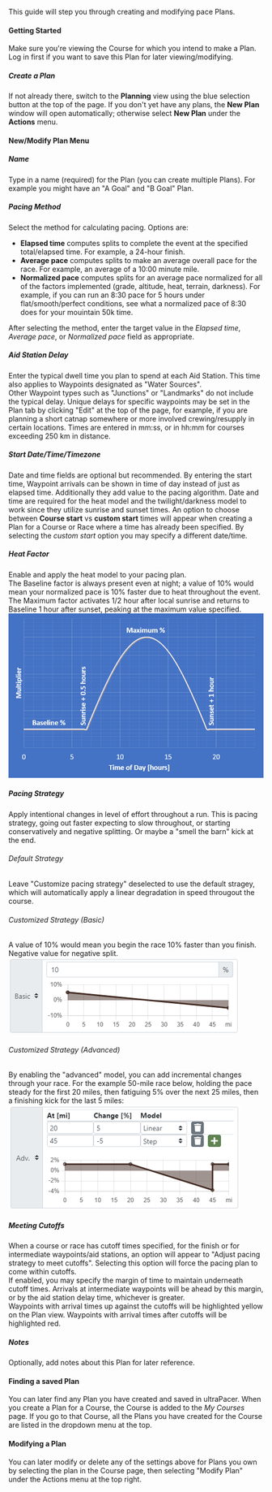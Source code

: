 This guide will step you through creating and modifying pace Plans.

#### Getting Started
Make sure you're viewing the Course for which you intend to make a Plan.\
Log in first if you want to save this Plan for later viewing/modifying.

##### Create a Plan
If not already there, switch to the **Planning** view using the blue selection
button at the top of the page. If you don't yet have any plans, the **New Plan**
window will open automatically; otherwise select **New Plan** under the
**Actions** menu.

#### New/Modify Plan Menu

##### Name
Type in a name (required) for the Plan (you can create multiple Plans). For
example you might have an "A Goal" and "B Goal" Plan.

##### Pacing Method
Select the method for calculating pacing. Options are:
- **Elapsed time** computes splits to complete the event at the specified
  total/elapsed time. For example, a 24-hour finish.
- **Average pace** computes splits to make an average overall pace for the race.
  For example, an average of a 10:00 minute mile.
- **Normalized pace** computes splits for an average pace normalized for all
  of the factors implemented (grade, altitude, heat, terrain, darkness). For
  example, if you can run an 8:30 pace for 5 hours under flat/smooth/perfect
  conditions, see what a normalized pace of 8:30 does for your mouintain 50k
  time.

After selecting the method, enter the target value in the *Elapsed time*,
*Average pace*, or *Normalized pace* field as appropriate.

##### Aid Station Delay
Enter the typical dwell time you plan to spend at each Aid Station. This time
also applies to Waypoints designated as "Water Sources".\
Other Waypoint types such as "Junctions" or "Landmarks" do not include the
typical delay.
Unique delays for specific waypoints may be set in the Plan tab
by clicking "Edit" at the top of the page, for
example, if you are planning a short catnap somewhere or more involved
crewing/resupply in certain locations.
Times are entered in mm:ss, or in hh:mm for courses exceeding 250 km
in distance.

##### Start Date/Time/Timezone
Date and time fields are optional but recommended. By entering the start time,
Waypoint arrivals can be shown in time of day instead of just as elapsed time.
Additionally they add value to the pacing
algorithm. Date and time are required for the heat model and the
twilight/darkness model to work since they utilize sunrise and sunset
times.
An option to choose between **Course start** vs **custom start** times will
appear when creating a Plan for a Course or Race where a time has already been
specified. By selecting the *custom start* option you may specify a different
date/time.

##### Heat Factor
Enable and apply the heat model to your pacing plan.\
The Baseline factor is always present even at night; a value of 10% would mean
your normalized pace is 10% faster due to heat throughout the event.\
The Maximum factor activates 1/2 hour after local sunrise and returns to
Baseline 1 hour after sunset, peaking at the maximum value specified.\
![ultraPacer Heat Model](./img/heatModel.png)

##### Pacing Strategy
Apply intentional changes in level of effort throughout a run. This is pacing
strategy, going out faster expecting to slow throughout, or starting
conservatively and negative splitting. Or maybe a "smell the barn" kick at the
end.

###### Default Strategy
Leave "Customize pacing strategy" deselected to use the default stragey, which
will automatically apply a linear degradation in speed througout the course.

###### Customized Strategy (Basic)
A value of 10% would mean you begin the
race 10% faster than you finish. Negative value for negative split.\
![ultraPacer Strategy Model](./img/strategyModel.png)

###### Customized Strategy (Advanced)
By enabling the "advanced" model, you can add incremental changes through your
race. For the example 50-mile race below, holding the pace steady for the first
20 miles, then fatiguing 5% over the next 25 miles, then a finishing kick for
the last 5 miles:\
![ultraPacer Strategy Model](./img/strategyModelAdvanced.png)

##### Meeting Cutoffs
When a course or race has cutoff times specified, for the finish or for
intermediate waypoints/aid stations, an option will appear to "Adjust pacing
strategy to meet cutoffs". Selecting this option will force the pacing plan
to come within cutoffs.\
If enabled, you may specify the margin of time to maintain underneath cutoff
times. Arrivals at intermediate waypoints will be ahead by this margin, or by
the aid station delay time, whichever is greater.\
Waypoints with arrival times up against the cutoffs will be highlighted
yellow on the Plan view.
Waypoints with arrival times after cutoffs will be highlighted red.

##### Notes
Optionally, add notes about this Plan for later reference.

#### Finding a saved Plan
You can later find any Plan you have created and saved in ultraPacer. When
you create a Plan for a Course, the Course is added to the *My Courses* page.
If you go to that Course, all the Plans you have created for the Course are
listed in the dropdown menu at the top.

#### Modifying a Plan
You can later modify or delete any of the settings above for Plans you own by
selecting the plan in the Course page, then selecting "Modify Plan" under
the Actions menu at the top right.
